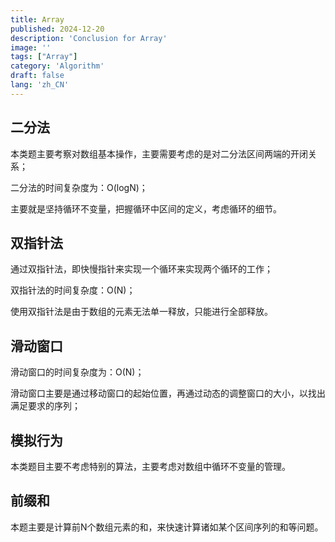 ```yaml
---
title: Array
published: 2024-12-20
description: 'Conclusion for Array'
image: ''
tags: ["Array"]
category: 'Algorithm'
draft: false
lang: 'zh_CN'
---
```


## 二分法

本类题主要考察对数组基本操作，主要需要考虑的是对二分法区间两端的开闭关系；

二分法的时间复杂度为：O(logN)；

主要就是坚持循环不变量，把握循环中区间的定义，考虑循环的细节。

## 双指针法

通过双指针法，即快慢指针来实现一个循环来实现两个循环的工作；

双指针法的时间复杂度：O(N)；

使用双指针法是由于数组的元素无法单一释放，只能进行全部释放。

## 滑动窗口

滑动窗口的时间复杂度为：O(N)；

滑动窗口主要是通过移动窗口的起始位置，再通过动态的调整窗口的大小，以找出满足要求的序列；

## 模拟行为

本类题目主要不考虑特别的算法，主要考虑对数组中循环不变量的管理。

## 前缀和

本题主要是计算前N个数组元素的和，来快速计算诸如某个区间序列的和等问题。
